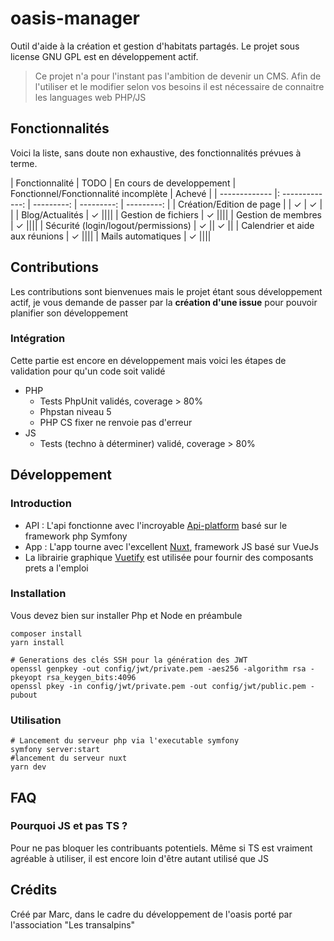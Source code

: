 # oasis-manager
Outil d'aide à la création et gestion d'habitats partagés. Le projet sous license GNU GPL est en développement actif.
> Ce projet n'a pour l'instant pas l'ambition de devenir un CMS. Afin de l'utiliser et le modifier selon vos besoins
> il est nécessaire de connaitre les languages web PHP/JS

## Fonctionnalités

Voici la liste, sans doute non exhaustive, des fonctionnalités prévues à terme.

| Fonctionnalité      |     TODO    |   En cours de developpement | Fonctionnel/Fonctionnalité incomplète | Achevé |
| ------------- |: -------------: | ---------: | ---------: | ---------: |
| Création/Edition de page | | ✓ | ✓ | |
| Blog/Actualités | ✓ ||||
| Gestion de fichiers | ✓ ||||
| Gestion de membres | ✓ ||||
| Sécurité (login/logout/permissions) | ✓ || ✓ ||
| Calendrier et aide aux réunions | ✓ ||||
| Mails automatiques | ✓ ||||

## Contributions

Les contributions sont bienvenues mais le projet étant sous développement actif,
je vous demande de passer par la **création d'une issue** pour pouvoir planifier son développement

### Intégration

Cette partie est encore en développement mais voici les étapes de validation pour qu'un code soit validé
* PHP
    * Tests PhpUnit validés, coverage > 80%
    * Phpstan niveau 5
    * PHP CS fixer ne renvoie pas d'erreur
* JS
    * Tests (techno à déterminer) validé, coverage > 80%

## Développement

### Introduction
* API : L'api fonctionne avec l'incroyable [Api-platform](https://api-platform.com/) basé sur le framework php Symfony
* App : L'app tourne avec l'excellent [Nuxt](https://fr.nuxtjs.org/), framework JS basé sur VueJs
* La librairie graphique [Vuetify](https://vuetifyjs.com/en/) est utilisée pour fournir des composants prets a l'emploi

### Installation

Vous devez bien sur installer Php et Node en préambule

```shell script
composer install
yarn install

# Generations des clés SSH pour la génération des JWT
openssl genpkey -out config/jwt/private.pem -aes256 -algorithm rsa -pkeyopt rsa_keygen_bits:4096
openssl pkey -in config/jwt/private.pem -out config/jwt/public.pem -pubout
```

### Utilisation

```shell script
# Lancement du serveur php via l'executable symfony 
symfony server:start
#lancement du serveur nuxt
yarn dev
```

## FAQ

### Pourquoi JS et pas TS ?
Pour ne pas bloquer les contribuants potentiels. Même si TS est vraiment agréable à utiliser,
il est encore loin d'être autant utilisé que JS

## Crédits

Créé par Marc, dans le cadre du développement de l'oasis porté par l'association "Les transalpins"